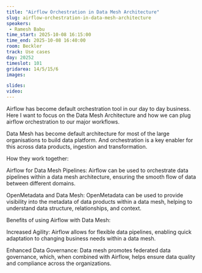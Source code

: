 ```yaml
---
title: "Airflow Orchestration in Data Mesh Architecture"
slug: airflow-orchestration-in-data-mesh-architecture
speakers:
 - Ramesh Babu
time_start: 2025-10-08 16:15:00
time_end: 2025-10-08 16:40:00
room: Beckler
track: Use cases
day: 20252
timeslot: 101
gridarea: 14/5/15/6
images:

slides:
video: 
---
```


Airflow has become default orchestration tool in our day to day business. Here I want to focus on the Data Mesh Architecture and how we can plug airflow orchestration to our major workflows.

Data Mesh has become default architecture for most of the large organisations to build data platform. And orchestration is a key enabler for this across data products, ingestion and transformation.

How they work together:

Airflow for Data Mesh Pipelines:
Airflow can be used to orchestrate data pipelines within a data mesh architecture, ensuring the smooth flow of data between different domains.

OpenMetadata and Data Mesh:
OpenMetadata can be used to provide visibility into the metadata of data products within a data mesh, helping to understand data structure, relationships, and context.

Benefits of using Airflow with Data Mesh:

Increased Agility:
Airflow allows for flexible data pipelines, enabling quick adaptation to changing business needs within a data mesh.

Enhanced Data Governance:
Data mesh promotes federated data governance, which, when combined with Airflow, helps ensure data quality and compliance across the organizations.